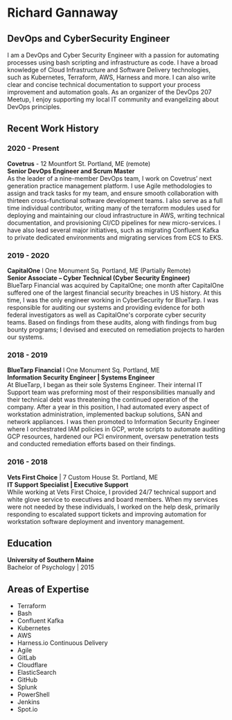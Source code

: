 # Richard Gannaway
## DevOps and CyberSecurity Engineer

I am a DevOps and Cyber Security Engineer with a passion for automating processes using bash scripting and infrastructure as code. I have a broad knowledge of Cloud Infrastructure and Software Delivery technologies, such as Kubernetes, Terraform, AWS, Harness and more. I can also write clear and concise technical documentation to support your process improvement and automation goals. As an organizer of the DevOps 207 Meetup, I enjoy supporting my local IT community and evangelizing about DevOps principles.

## Recent Work History

### 2020 - Present
**Covetrus** - 12 Mountfort St. Portland, ME (remote)  
**Senior DevOps Engineer and Scrum Master**  
As the leader of a nine-member DevOps team, I work on Covetrus’ next generation practice management platform. I use Agile methodologies to assign and track tasks for my team, and ensure smooth collaboration with thirteen cross-functional software development teams. I also serve as a full time individual contributor, writing many of the terraform modules used for deploying and maintaining our cloud infrastructure in AWS, writing technical documentation, and provisioning CI/CD pipelines for new micro-services. I have also lead several major initiatives, such as migrating Confluent Kafka to private dedicated environments and migrating services from ECS to EKS.

### 2019 - 2020
**CapitalOne** l One Monument Sq. Portland, ME (Partially Remote)  
**Senior Associate – Cyber Technical (Cyber Security Engineer)**  
BlueTarp Financial was acquired by CapitalOne; one month after CapitalOne suffered one of the largest financial security breaches in US history. At this time, I was the only engineer working in CyberSecurity for BlueTarp. I was responsible for auditing our systems and providing evidence for both federal investigators as well as CapitalOne's corporate cyber security teams. Based on findings from these audits, along with findings from bug bounty programs; I devised and executed on remediation projects to harden our systems.

### 2018 - 2019
**BlueTarp Financial** l One Monument Sq. Portland, ME  
**Information Security Engineer | Systems Engineer**  
At BlueTarp, I began as their sole Systems Engineer. Their internal IT Support team was preforming most of their responsibilities manually and their technical debt was threatening the continued operation of the company. After a year in this position, I had automated every aspect of workstation administration, implemented backup solutions, SAN and network appliances. I was then promoted to Information Security Engineer where I orchestrated IAM policies in GCP, wrote scripts to automate auditing GCP resources, hardened our PCI environment, oversaw penetration tests and conducted remediation efforts based on their findings.

### 2016 - 2018
**Vets First Choice** | 7 Custom House St. Portland, ME  
**IT Support Specialist | Executive Support**  
While working at Vets First Choice, I provided 24/7 technical support and white glove service to executives and board members. When my services were not needed by these individuals, I worked on the help desk, primarily responding to escalated support tickets and improving automation for workstation software deployment and inventory management.

## Education

**University of Southern Maine**  
Bachelor of Psychology | 2015

## Areas of Expertise

- Terraform
- Bash
- Confluent Kafka
- Kubernetes
- AWS
- Harness.io Continuous Delivery
- Agile
- GitLab
- Cloudflare
- ElasticSearch
- GitHub
- Splunk
- PowerShell
- Jenkins
- Spot.io